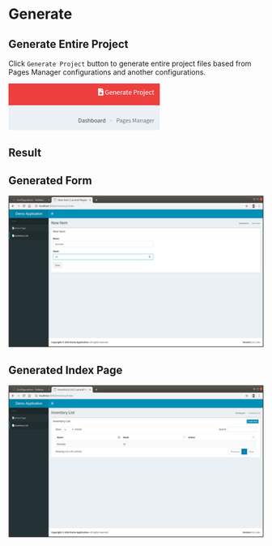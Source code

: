 # Generate

## Generate Entire Project
Click `Generate Project` button to generate entire project files based from Pages Manager configurations and another configurations.

 ![](../../_images/pages/pages_manager/generate.png) 
 
## Result

## Generated Form

 ![](../../_images/pages/pages_manager/new_item.png) 

## Generated Index Page

 ![](../../_images/pages/pages_manager/list.png) 